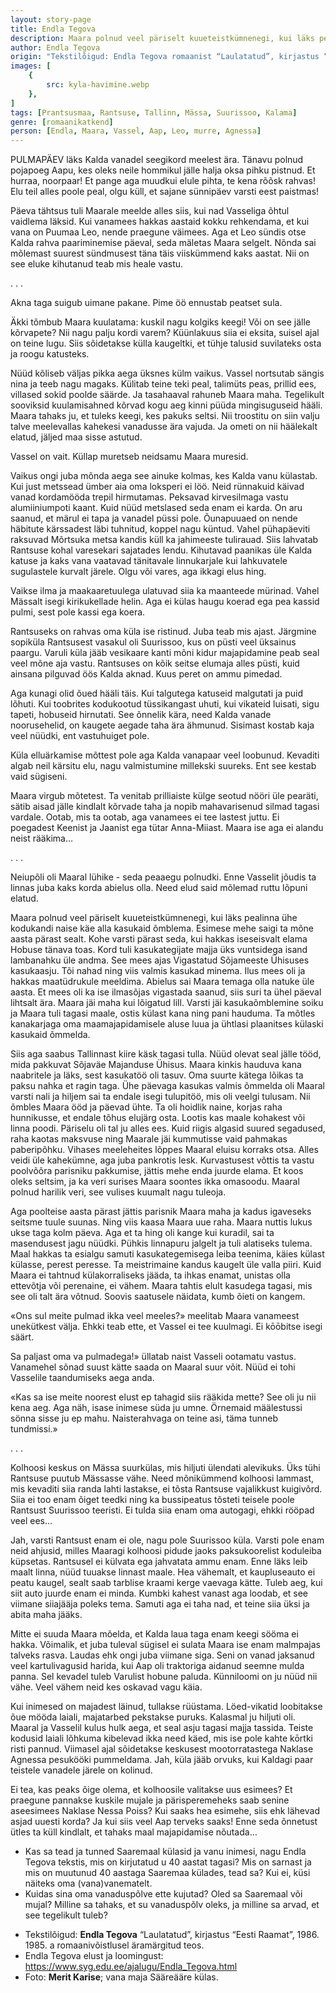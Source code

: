 ```yaml
---
layout: story-page
title: Endla Tegova
description: Maara polnud veel päriselt kuueteistkümnenegi, kui läks pealinna ühe kodukandi naise käe alla kasukaid õmblema. Esimese mehe saigi ta mõne aasta pärast sealt.
author: Endla Tegova
origin: "Tekstilõigud: Endla Tegova romaanist “Laulatatud”, kirjastus “Eesti Raamat”, 1986. / 1985. a romaanivõistlusel äramärgitud teos."
images: [
    {
        src: kyla-havimine.webp
    },
]
tags: [Prantsusmaa, Rantsuse, Tallinn, Mässa, Suurissoo, Kalama]
genre: [romaanikatkend]
person: [Endla, Maara, Vassel, Aap, Leo, murre, Agnessa]
---
```


<!-- # {{$doc.title}} -->

PULMAPÄEV läks Kalda vanadel seegikord meelest ära. Tänavu polnud pojapoeg Aapu, kes oleks neile hommikul jälle halja oksa pihku pistnud. Et hurraa, noorpaar! Et pange aga muudkui elule pihta, te kena rõõsk rahvas! Elu teil alles poole peal, olgu küll, et sajane sünnipäev varsti eest paistmas!

Päeva tähtsus tuli Maarale meelde alles siis, kui nad Vasseliga õhtul vaidlema läksid. Kui vanamees hakkas aastaid kokku rehkendama, et kui vana on Puumaa Leo, nende praegune väimees. Aga et Leo sündis otse Kalda rahva paariminemise päeval, seda mäletas Maara selgelt. Nõnda sai mõlemast suurest sündmusest täna täis viiskümmend kaks aastat. Nii on see eluke kihutanud teab mis heale vastu.

. . .

Akna taga suigub uimane pakane. Pime öö ennustab peatset sula.

Äkki tõmbub Maara kuulatama: kuskil nagu kolgiks keegi! Või on see jälle kõrvapete? Nii nagu palju kordi varem? Küünlakuus siia ei eksita, suisel ajal on teine lugu. Siis sõidetakse külla kaugeltki, et tühje talusid suvilateks osta ja roogu katusteks.

Nüüd kõliseb väljas pikka aega üksnes külm vaikus. Vassel nortsutab sängis nina ja teeb nagu magaks. Külitab teine teki peal, talimüts peas, prillid ees, villased sokid poolde säärde. Ja tasahaaval rahuneb Maara maha. Tegelikult sooviksid kuulamisahned kõrvad kogu aeg kinni püüda mingisuguseid hääli. Maara tahaks ju, et tuleks keegi, kes pakuks seltsi. Nii troostitu on siin valju talve meelevallas kahekesi vanadusse ära vajuda. Ja ometi on nii häälekalt elatud, jäljed maa sisse astutud.

Vassel on vait. Küllap muretseb neidsamu Maara muresid.

Vaikus ongi juba mõnda aega see ainuke kolmas, kes Kalda vanu külastab. Kui just metssead ümber aia oma loksperi ei löö. Neid rünnakuid käivad vanad kordamööda trepil hirmutamas. Peksavad kirvesilmaga vastu alumiiniumpoti kaant. Kuid nüüd metslased seda enam ei karda. On aru saanud, et märul ei tapa ja vanadel püssi pole. Õunapuuaed on nende häbitute kärssadest läbi tuhnitud, koppel nagu küntud. Vahel pühapäeviti raksuvad Mõrtsuka metsa kandis küll ka jahimeeste tulirauad. Siis lahvatab Rantsuse kohal varesekari sajatades lendu. Kihutavad paanikas üle Kalda katuse ja kaks vana vaatavad tänitavale linnukarjale kui lahkuvatele sugulastele kurvalt järele. Olgu või vares, aga ikkagi elus hing.

Vaikse ilma ja maakaaretuulega ulatuvad siia ka maanteede mürinad. Vahel Mässalt isegi kirikukellade helin. Aga ei külas haugu koerad ega pea kassid pulmi, sest pole kassi ega koera.

Rantsuseks on rahvas oma küla ise ristinud. Juba teab mis ajast. Järgmine sopiküla Rantsusest vasakul oli Suurissoo, kus on püsti veel üksainus paargu. Varuli küla jääb vesikaare kanti mõni kidur majapidamine peab seal veel mõne aja vastu. Rantsuses on kõik seitse elumaja alles püsti, kuid ainsana pilguvad öös Kalda aknad. Kuus peret on ammu pimedad.

Aga kunagi olid õued hääli täis. Kui talgutega katuseid malgutati ja puid lõhuti. Kui toobrites kodukootud tüssikangast uhuti, kui vikateid luisati, sigu tapeti, hobuseid hirnutati. See õnnelik kära, need Kalda vanade noorusehelid, on kaugete aegade taha ära ähmunud. Sisimast kostab kaja veel nüüdki, ent vastuhuiget pole.

Küla elluärkamise mõttest pole aga Kalda vanapaar veel loobunud. Kevaditi algab neil kärsitu elu, nagu valmistumine millekski suureks. Ent see kestab vaid sügiseni.

Maara virgub mõtetest. Ta venitab prilliaiste külge seotud nööri üle pearäti, sätib aisad jälle kindlalt kõrvade taha ja nopib mahavarisenud silmad tagasi vardale. Ootab, mis ta ootab, aga vanamees ei tee lastest juttu. Ei poegadest Keenist ja Jaanist ega tütar Anna-Miiast. Maara ise aga ei alandu neist rääkima…

. . .

Neiupõli oli Maaral lühike - seda peaaegu polnudki. Enne Vasselit jõudis ta linnas juba kaks korda abielus olla. Need elud said mõlemad ruttu lõpuni elatud.

Maara polnud veel päriselt kuueteistkümnenegi, kui läks pealinna ühe kodukandi naise käe alla kasukaid õmblema. Esimese mehe saigi ta mõne aasta pärast sealt. Kohe varsti pärast seda, kui hakkas iseseisvalt elama Hobuse tänava toas. Kord tuli kasukategijate majja üks vuntsidega isand lambanahku üle andma. See mees ajas Vigastatud Sõjameeste Ühisuses kasukaasju. Tõi nahad ning viis valmis kasukad minema. Ilus mees oli ja hakkas maatüdrukule meeldima. Abielus sai Maara temaga olla natuke üle aasta. Et mees oli ka ise ilmasõjas vigastada saanud, siis suri ta ühel päeval lihtsalt ära. Maara jäi maha kui lõigatud lill. Varsti jäi kasukaõmblemine soiku ja Maara tuli tagasi maale, ostis külast kana ning pani hauduma. Ta mõtles kanakarjaga oma maamajapidamisele aluse luua ja ühtlasi plaanitses külaski kasukaid õmmelda.

Siis aga saabus Tallinnast kiire käsk tagasi tulla. Nüüd olevat seal jälle tööd, mida pakkuvat Sõjaväe Majanduse Ühisus. Maara kinkis hauduva kana naabritele ja läks, sest kasukatöö oli tasuv. Oma suurte kätega lõikas ta paksu nahka et ragin taga. Ühe päevaga kasukas valmis õmmelda oli Maaral varsti nali ja hiljem sai ta endale isegi tulupitöö, mis oli veelgi tulusam. Nii õmbles Maara ööd ja päevad ühte. Ta oli hoidlik naine, korjas raha hunnikusse, et endale tõhus elujärg osta. Lootis kas maale kohakest või linna poodi. Päriselu oli tal ju alles ees. Kuid riigis algasid suured segadused, raha kaotas maksvuse ning Maarale jäi kummutisse vaid pahmakas paberipõhku. Vihases meeleheites lõppes Maaral eluisu korraks otsa. Alles veidi üle kahekümne, aga juba pankrotis lesk. Kurvastusest võttis ta vastu poolvõõra parisniku pakkumise, jättis mehe enda juurde elama. Et koos oleks seltsim, ja ka veri surises Maara soontes ikka omasoodu. Maaral polnud harilik veri, see vulises kuumalt nagu tuleoja.

Aga poolteise aasta pärast jättis parisnik Maara maha ja kadus igaveseks seitsme tuule suunas. Ning viis kaasa Maara uue raha. Maara nuttis lukus ukse taga kolm päeva. Aga et ta hing oli kange kui kuradil, sai ta masendusest jagu nüüdki. Pühkis linnapuru jalgelt ja tuli alatiseks tulema. Maal hakkas ta esialgu samuti kasukategemisega leiba teenima, käies külast külasse, perest peresse. Ta meistrimaine kandus kaugelt üle valla piiri. Kuid Maara ei tahtnud külakorraliseks jääda, ta ihkas enamat, unistas olla ettevõtja või perenaine, ei vähem. Maara tahtis elult kasudega tagasi, mis see oli talt ära võtnud. Soovis saatusele näidata, kumb õieti on kangem.

«Ons sul meite pulmad ikka veel meeles?» meelitab Maara vanameest unekütkest välja. Ehkki teab ette, et Vassel ei tee kuulmagi. Ei kōōbitse isegi säärt.

Sa paljast oma va pulmadega!» üllatab naist Vasseli ootamatu vastus. Vanamehel sõnad suust kätte saada on Maaral suur võit. Nüüd ei tohi Vasselile taandumiseks aega anda.

«Kas sa ise meite noorest elust ep tahagid siis rääkida mette? See oli ju nii kena aeg. Aga näh, isase inimese süda ju umne. Örnemaid määlestussi sönna sisse ju ep mahu. Naisterahvaga on teine asi, täma tunneb tundmissi.»

. . .

Kolhoosi keskus on Mässa suurkülas, mis hiljuti ülendati alevikuks. Üks tühi Rantsuse puutub Mässasse vähe. Need mõnikümmend kolhoosi lammast, mis kevaditi siia randa lahti lastakse, ei tõsta Rantsuse vajalikkust kuigivõrd. Siia ei too enam õiget teedki ning ka bussipeatus tõsteti teisele poole Rantsust Suurissoo teeristi. Ei tulda siia enam oma autogagi, ehkki rööpad veel ees...

Jah, varsti Rantsust enam ei ole, nagu pole Suurissoo küla. Varsti pole enam neid ahjusid, milles Maaragi kolhoosi pidude jaoks paksukoorelist koduleiba küpsetas. Rantsusel ei külvata ega jahvatata ammu enam. Enne läks leib maalt linna, nüüd tuuakse linnast maale. Hea vähemalt, et kaupluseauto ei peatu kaugel, sealt saab tarblise kraami kerge vaevaga kätte. Tuleb aeg, kui siit auto juurde enam ei minda. Kumbki kahest vanast aga loodab, et see viimane siiajääja poleks tema. Samuti aga ei taha nad, et teine siia üksi ja abita maha jääks.

Mitte ei suuda Maara mõelda, et Kalda laua taga enam keegi sööma ei hakka. Võimalik, et juba tuleval sügisel ei sulata Maara ise enam malmpajas talveks rasva. Laudas ehk ongi juba viimane siga. Seni on vanad jaksanud veel kartulivagusid harida, kui Aap oli traktoriga aidanud seemne mulda panna. Sel kevadel tuleb Varulist hobune paluda. Künniloomi on ju nüüd nii vähe. Veel vähem neid kes oskavad vagu käia.

Kui inimesed on majadest läinud, tullakse rüüstama. Löed-vikatid loobitakse õue mööda laiali, majatarbed pekstakse puruks. Kalasmal ju hiljuti oli. Maaral ja Vasselil kulus hulk aega, et seal asju tagasi majja tassida. Teiste kodusid laiali lõhkuma kibelevad ikka need käed, mis ise pole kahte kōrtki risti pannud. Viimasel ajal sõidetakse keskusest mootorratastega Naklase Agnessa pesukööki pummeldama. Jah, küla jääb orvuks, kui Kaldagi paar teistele vanadele järele on kolinud.

Ei tea, kas peaks õige olema, et kolhoosile valitakse uus esimees? Et praegune pannakse kuskile mujale ja pärisperemeheks saab senine aseesimees Naklase Nessa Poiss? Kui saaks hea esimehe, siis ehk lähevad asjad uuesti korda? Ja kui siis veel Aap terveks saaks! Enne seda õnnetust ütles ta küll kindlalt, et tahaks maal majapidamise nõutada…



<!-- Täägid sõitma kihutama ootama minema külastama romaan kaduma korjama peatuma rüüstama (ühine tääg Mairo Talvisti intervjuuga) -->


<story-author :author="author" :origin="origin"></story-author>

<!-- <story-dictionary :terms="dictionary"></story-dictionary> -->



<details-wrapper summary="Mis mõtted tekkisid?">

- Kas sa tead ja tunned Saaremaal külasid ja vanu inimesi, nagu Endla Tegova tekstis, mis on kirjutatud u 40 aastat tagasi? Mis on sarnast ja mis on muutunud 40 aastaga Saaremaa külades, tead sa? Kui ei, küsi näiteks oma (vana)vanematelt.
- Kuidas sina oma vanaduspõlve ette kujutad? Oled sa Saaremaal või mujal? Milline sa tahaks, et su vanaduspõlv oleks, ja milline sa arvad, et see tegelikult tuleb?

</details-wrapper>


<details-wrapper summary="Allikad" class="text-sm" icon="icon-park-outline:document-folder">

- Tekstilõigud: **Endla Tegova** “Laulatatud”, kirjastus “Eesti Raamat”, 1986. 1985. a romaanivõistlusel äramärgitud teos.
- Endla Tegova elust ja loomingust: https://www.syg.edu.ee/ajalugu/Endla_Tegova.html
- Foto: **Merit Karise**; vana maja Sääreääre külas.

</details-wrapper>

